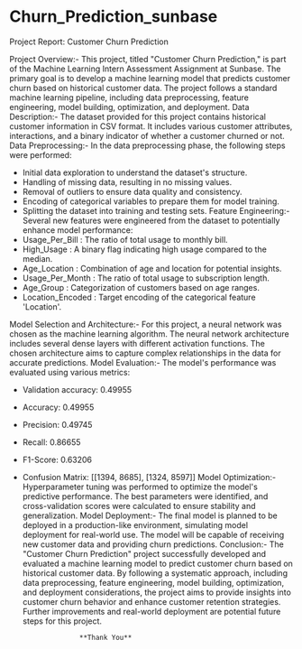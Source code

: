 # Churn_Prediction_sunbase
 Project Report: Customer Churn Prediction

 Project Overview:-
This project, titled "Customer Churn Prediction," is part of the Machine Learning Intern Assessment Assignment at Sunbase. The primary goal is to develop a machine learning model that predicts customer churn based on historical customer data. The project follows a standard machine learning pipeline, including data preprocessing, feature engineering, model building, optimization, and deployment.
Data Description:-
The dataset provided for this project contains historical customer information in CSV format. It includes various customer attributes, interactions, and a binary indicator of whether a customer churned or not.
Data Preprocessing:-
In the data preprocessing phase, the following steps were performed:
- Initial data exploration to understand the dataset's structure.
- Handling of missing data, resulting in no missing values.
- Removal of outliers to ensure data quality and consistency.
- Encoding of categorical variables to prepare them for model training.
- Splitting the dataset into training and testing sets.
 Feature Engineering:-
Several new features were engineered from the dataset to potentially enhance model performance:
- Usage_Per_Bill : The ratio of total usage to monthly bill.
- High_Usage : A binary flag indicating high usage compared to the median.
- Age_Location : Combination of age and location for potential insights.
-  Usage_Per_Month : The ratio of total usage to subscription length.
- Age_Group : Categorization of customers based on age ranges.
- Location_Encoded : Target encoding of the categorical feature 'Location'.
 
Model Selection and Architecture:-
For this project, a neural network was chosen as the machine learning algorithm. The neural network architecture includes several dense layers with different activation functions. The chosen architecture aims to capture complex relationships in the data for accurate predictions.
Model Evaluation:-
The model's performance was evaluated using various metrics:
- Validation accuracy: 0.49955
- Accuracy: 0.49955
- Precision: 0.49745
- Recall: 0.86655
- F1-Score: 0.63206
- Confusion Matrix: [[1394, 8685], [1324, 8597]]
Model Optimization:-
Hyperparameter tuning was performed to optimize the model's predictive performance. The best parameters were identified, and cross-validation scores were calculated to ensure stability and generalization.
Model Deployment:-
The final model is planned to be deployed in a production-like environment, simulating model deployment for real-world use. The model will be capable of receiving new customer data and providing churn predictions.
Conclusion:-
The "Customer Churn Prediction" project successfully developed and evaluated a machine learning model to predict customer churn based on historical customer data. By following a systematic approach, including data preprocessing, feature engineering, model building, optimization, and deployment considerations, the project aims to provide insights into customer churn behavior and enhance customer retention strategies. Further improvements and real-world deployment are potential future steps for this project.

					**Thank You**
